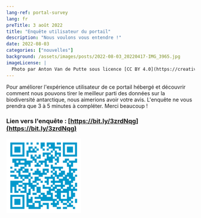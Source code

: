 ```yaml
---
lang-ref: portal-survey
lang: fr
preTitle: 3 août 2022
title: "Enquête utilisateur du portail"
description: "Nous voulons vous entendre !"
date: 2022-08-03
categories: ["nouvelles"]
background: /assets/images/posts/2022-08-03_20220417-IMG_3965.jpg
imageLicense: |
  Photo par Anton Van de Putte sous licence [CC BY 4.0](https://creativecommons.org/licenses/by/4.0/)
---
```


Pour améliorer l'expérience utilisateur de ce portail hébergé et découvrir comment nous pouvons tirer le meilleur parti des données sur la biodiversité antarctique, nous aimerions avoir votre avis.
L'enquête ne vous prendra que 3 à 5 minutes à compléter. Merci beaucoup !

### Lien vers l'enquête : [https://bit.ly/3zrdNqg](https://bit.ly/3zrdNqg)

<img src="/assets/images/hosted-portal-survey.png" alt="Code QR vers l'enquête" width="200"/>
